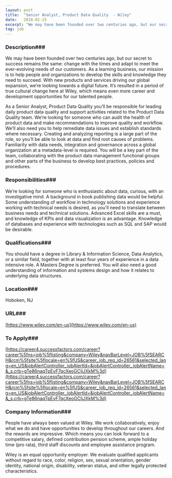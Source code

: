 ```yaml
---
layout: post
title:  "Senior Analyst, Product Data Quality  - Wiley"
date:   2018-02-15
excerpt: "We may have been founded over two centuries ago, but our secret to success remains the same: change with the times and adapt to meet the ever-evolving needs of our customers. As a learning business, our mission is to help people and organizations to develop the skills and knowledge they..."
tag: job
---
```


### Description###

We may have been founded over two centuries ago, but our secret to success remains the same: change with the times and adapt to meet the ever-evolving needs of our customers. As a learning business, our mission is to help people and organizations to develop the skills and knowledge they need to succeed. With new products and services driving our global expansion, we’re looking towards a digital future. It’s resulted in a period of true cultural change here at Wiley, which means even more career and development opportunities for our talented people.

 As a Senior Analyst, Product Data Quality you’ll be responsible for leading daily product data quality and support activities related to the Product Data Quality team. We’re looking for someone who can audit the health of product data and make recommendations to improve quality and workflow. We’ll also need you to help remediate data issues and establish standards where necessary. Creating and analyzing reporting is a large part of the role, so you’ll be able to look at data and find root causes of problems. Familiarity with data needs, integration and governance across a global organization at a metadata-level is required. You will be a key part of the team, collaborating with the product data management functional groups and other parts of the business to develop best practices, policies and procedures.



### Responsibilities###

We’re looking for someone who is enthusiastic about data, curious, with an investigative mind. A background in book publishing data would be helpful. Some understanding of workflow in technology solutions and experience working with technical needs is desired, as you’ll need to translate between business needs and technical solutions. Advanced Excel skills are a must, and knowledge of KPIs and data visualization is an advantage. Knowledge of databases and experience with technologies such as SQL and SAP would be desirable.  


### Qualifications###

You should have a degree in Library & Information Science, Data Analytics, or a similar field, together with at least four years of experience in a data intensive role. A Masters Degree is preferred. You will also need a good understanding of information and systems design and how it relates to underlying data structures.





### Location###

Hoboken, NJ


### URL###

[https://www.wiley.com/en-us](https://www.wiley.com/en-us)

### To Apply###

[https://career4.successfactors.com/career?career%5fns=job%5flisting&company=Wiley&navBarLevel=JOB%5fSEARCH&rcm%5fsite%5flocale=en%5fUS&career_job_req_id=26561&selected_lang=en_US&jobAlertController_jobAlertId=&jobAlertController_jobAlertName=&_s.crb=gTe86naqTpEyF7qcXeoGCIjJXkM%3d](https://career4.successfactors.com/career?career%5fns=job%5flisting&company=Wiley&navBarLevel=JOB%5fSEARCH&rcm%5fsite%5flocale=en%5fUS&career_job_req_id=26561&selected_lang=en_US&jobAlertController_jobAlertId=&jobAlertController_jobAlertName=&_s.crb=gTe86naqTpEyF7qcXeoGCIjJXkM%3d)


### Company Information###

People have always been valued at Wiley. We work collaboratively, enjoy what we do and have opportunities to develop throughout our careers. And the rewards are impressive. Which means you can look forward to a competitive salary, defined contribution pension scheme, ample holiday time (pro rata), third staff discounts and employee assistance program.

Wiley is an equal opportunity employer. We evaluate qualified applicants without regard to race, color, religion, sex, sexual orientation, gender identity, national origin, disability, veteran status, and other legally protected characteristics.



